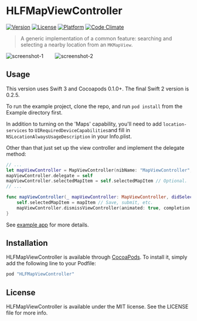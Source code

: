 # HLFMapViewController

[![Version](https://img.shields.io/cocoapods/v/HLFMapViewController.svg?style=flat)](http://cocoapods.org/pods/HLFMapViewController)
[![License](https://img.shields.io/cocoapods/l/HLFMapViewController.svg?style=flat)](http://cocoapods.org/pods/HLFMapViewController)
[![Platform](https://img.shields.io/cocoapods/p/HLFMapViewController.svg?style=flat)](http://cocoapods.org/pods/HLFMapViewController)
[![Code Climate](https://codeclimate.com/github/hlfcoding/HLFMapViewController/badges/gpa.svg)](https://codeclimate.com/github/hlfcoding/HLFMapViewController)

> A generic implementation of a common feature: searching and selecting a nearby location from an `MKMapView`.

![screenshot-1](https://dl.dropboxusercontent.com/u/305699/hlf-map-view-controller-1.png) &emsp;&emsp;![screenshot-2](https://dl.dropboxusercontent.com/u/305699/hlf-map-view-controller-2.png)

## Usage

This version uses Swift 3 and Cocoapods 0.1.0+. The final Swift 2 version is 0.2.5.

To run the example project, clone the repo, and run `pod install` from the Example directory first.

In addition to turning on the 'Maps' capability, you'll need to add `location-services` to `UIRequiredDeviceCapabilities`and fill in `NSLocationAlwaysUsageDescription` in your Info.plist.

Other than that just set up the view controller and implement the delegate method:

```swift
// ...
let mapViewController = MapViewController(nibName: "MapViewController", bundle: MapViewController.bundle)
mapViewController.delegate = self
mapViewController.selectedMapItem = self.selectedMapItem // Optional.
// ...

func mapViewController(_ mapViewController: MapViewController, didSelectMapItem mapItem: MKMapItem) {
    self.selectedMapItem = mapItem // Save, submit, etc.
    mapViewController.dismissViewController(animated: true, completion: nil)
}
```

See [example app](//github.com/hlfcoding/HLFMapViewController/blob/master/Example/HLFMapViewController/ViewController.swift) for more details.

## Installation

HLFMapViewController is available through [CocoaPods](http://cocoapods.org). To install
it, simply add the following line to your Podfile:

```ruby
pod "HLFMapViewController"
```

## License

HLFMapViewController is available under the MIT license. See the LICENSE file for more info.
